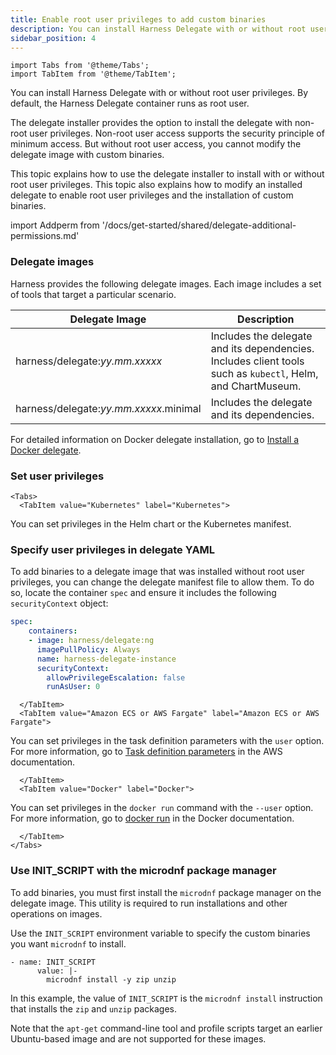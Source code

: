 ```yaml
---
title: Enable root user privileges to add custom binaries
description: You can install Harness Delegate with or without root user privileges. By default, the Harness Delegate container runs as root user. The delegate installer provides the option to install the delegate
sidebar_position: 4
---
```

```mdx-code-block
import Tabs from '@theme/Tabs';
import TabItem from '@theme/TabItem';
```

You can install Harness Delegate with or without root user privileges. By default, the Harness Delegate container runs as root user. 

The delegate installer provides the option to install the delegate with non-root user privileges. Non-root user access supports the security principle of minimum access. But without root user access, you cannot modify the delegate image with custom binaries.

This topic explains how to use the delegate installer to install with or without root user privileges. This topic also explains how to modify an installed delegate to enable root user privileges and the installation of custom binaries.

import Addperm from '/docs/get-started/shared/delegate-additional-permissions.md'

<Addperm />

### Delegate images

Harness provides the following delegate images. Each image includes a set of tools that target a particular scenario.

| **Delegate Image**  | **Description** |
| --- | --- |
| harness/delegate:*yy.mm.xxxxx* | Includes the delegate and its dependencies. Includes client tools such as `kubectl`, Helm, and ChartMuseum. |
| harness/delegate:*yy.mm.xxxxx*.minimal | Includes the delegate and its dependencies. |

For detailed information on Docker delegate installation, go to [Install a Docker delegate](/docs/platform/delegates/install-delegates/overview.md).

### Set user privileges

```mdx-code-block
<Tabs>
  <TabItem value="Kubernetes" label="Kubernetes">
```

You can set privileges in the Helm chart or the Kubernetes manifest.

### Specify user privileges in delegate YAML

To add binaries to a delegate image that was installed without root user privileges, you can change the delegate manifest file to allow them. To do so, locate the container `spec` and ensure it includes the following `securityContext` object:

```yaml
spec:  
    containers:  
    - image: harness/delegate:ng  
      imagePullPolicy: Always  
      name: harness-delegate-instance  
      securityContext:  
        allowPrivilegeEscalation: false  
        runAsUser: 0
```

```mdx-code-block
  </TabItem>
  <TabItem value="Amazon ECS or AWS Fargate" label="Amazon ECS or AWS Fargate">
```

You can set privileges in the task definition parameters with the `user` option. For more information, go to [Task definition parameters](https://docs.aws.amazon.com/AmazonECS/latest/developerguide/task_definition_parameters.html#container_definitions) in the AWS documentation.


```mdx-code-block
  </TabItem>
  <TabItem value="Docker" label="Docker">
```

You can set privileges in the `docker run` command with the `--user` option. For more information, go to [docker run](https://docs.docker.com/engine/reference/commandline/run/) in the Docker documentation.

```mdx-code-block
  </TabItem>
</Tabs>
```

### Use INIT\_SCRIPT with the microdnf package manager

To add binaries, you must first install the `microdnf` package manager on the delegate image. This utility is required to run installations and other operations on images. 

Use the `INIT_SCRIPT` environment variable to specify the custom binaries you want `microdnf` to install.

```
- name: INIT_SCRIPT  
      value: |-  
        microdnf install -y zip unzip
```
In this example, the value of `INIT_SCRIPT` is the `microdnf install` instruction that installs the `zip` and `unzip` packages.

Note that the `apt-get` command-line tool and profile scripts target an earlier Ubuntu-based image and are not supported for these images.

